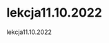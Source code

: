 # lekcja11.10.2022
lekcja11.10.2022


<!DOCTYPE html>
<html lang="pl">
  <head>
    <meta charset="UTF-8" />
    <meta http-equiv="X-UA-Compatible" content="IE=edge" />
    <meta name="viewport" content="width=device-width, initial-scale=1.0" />
    <title>Document</title>
  </head>
  <body>
    <script>
      /*
            tab = [1, 2, 4, 5, 3, 5, 90];
      console.log(tab);
      tab.push(5);
      console.log(tab);
      tab.length = tab.length - 1;
      console.log(tab);
      tab.pop();
      console.log(tab);
      tab.shift();
      console.log(tab);
      tab.unshift(6);
      console.log(tab);
      */
      /*
      let tab2 = new Array(0);

      for (let j = 0; j < 10; j++) {
        let wartosc2 = parseInt(prompt("wartosc do tablicy"));
        if (wartosc2 % 2 != 0) {
          tab2.push(wartosc2);
        }
      }
      console.log(tab2);
      */
      /*
      let tab = new Array(0);
      const ile = parseInt(prompt("ile elementów w tablicy?"));
       for (let i = 0; i < ile; i++) {
         let wartosc = parseInt(prompt("wartosc do tablicy"));
        tab.push(wartosc);
       }

      console.log(tab);
      */
      const tab = [
        [1, 2, 3, 4, 5, 6],
        [7, 8, 9, 11, 2, 3],
        [4, 5, 6, 7, 8, 9],
      ];
      // console.log(tab[1]);
      for (let i = 0; i < tab.length; i++) {
        for (let j = 0; j < tab[i].length; j++) {
          console.log(tab[i][j]);
        }
      }
    </script>
  </body>
</html>
